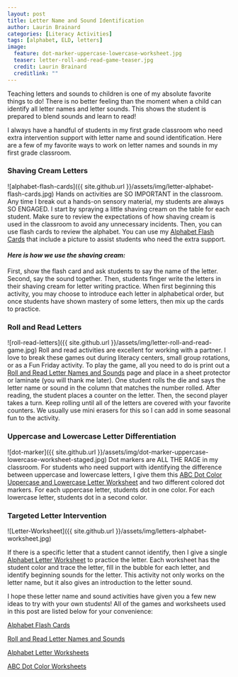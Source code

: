 ```yaml
---
layout: post
title: Letter Name and Sound Identification
author: Laurin Brainard
categories: [Literacy Activities]
tags: [alphabet, ELD, letters]
image:
  feature: dot-marker-uppercase-lowercase-worksheet.jpg
  teaser: letter-roll-and-read-game-teaser.jpg
  credit: Laurin Brainard
  creditlink: ""
---
```

Teaching letters and sounds to children is one of my absolute favorite things to do! There is no better feeling than the moment when a child can identify all letter names and letter sounds. This shows the student is prepared to blend sounds and learn to read! 

I always have a handful of students in my first grade classroom who need extra intervention support with letter name and sound identification. Here are a few of my favorite ways to work on letter names and sounds in my first grade classroom.

### Shaving Cream Letters
![alphabet-flash-cards]({{ site.github.url }}/assets/img/letter-alphabet-flash-cards.jpg)
Hands on activities are SO IMPORTANT in the classroom. Any time I break out a hands-on sensory material, my students are always SO ENGAGED. I start by spraying a little shaving cream on the table for each student. Make sure to review the expectations of how shaving cream is used in the classroom to avoid any unnecessary incidents. Then, you can use flash cards to review the alphabet. You can use my [Alphabet Flash Cards](https://www.teacherspayteachers.com/Product/Alphabet-Letter-Flash-Cards-4360287?utm_source=My%20Blog&utm_campaign=Letter%20Name%20and%20Sound%20Identification) that include a picture to assist students who need the extra support. 

#### *Here is how we use the shaving cream:*
First, show the flash card and ask students to say the name of the letter. Second, say the sound together. Then, students finger write the letters in their shaving cream for letter writing practice. When first beginning this activity, you may choose to introduce each letter in alphabetical order, but once students have shown mastery of some letters, then mix up the cards to practice. 

### Roll and Read Letters
![roll-read-letters]({{ site.github.url }}/assets/img/letter-roll-and-read-game.jpg)
Roll and read activities are excellent for working with a partner. I love to break these games out during literacy centers, small group rotations, or as a Fun Friday activity. To play the game, all you need to do is print out a [Roll and Read Letter Names and Sounds](https://www.teacherspayteachers.com/Product/Roll-and-Read-Letter-Names-and-Sounds-Activity-3091774?utm_source=My%20Blog&utm_campaign=Letter%20Name%20and%20Sound%20Identification) page and place in a sheet protector or laminate (you will thank me later). One student rolls the die and says the letter name or sound in the column that matches the number rolled. After reading, the student places a counter on the letter. Then, the second player takes a turn. Keep rolling until all of the letters are covered with your favorite counters. We usually use mini erasers for this so I can add in some seasonal fun to the activity. 

### Uppercase and Lowercase Letter Differentiation
![dot-marker]({{ site.github.url }}/assets/img/dot-marker-uppercase-lowercase-worksheet-staged.jpg)
Dot markers are ALL THE RAGE in my classroom. For students who need support with identifying the difference between uppercase and lowercase letters, I give them this [ABC Dot Color Uppercase and Lowercase Letter Worksheet](https://www.teacherspayteachers.com/Product/ABC-Dot-Color-Uppercase-and-Lowercase-Letter-Worksheets-3829464?utm_source=My%20Blog&utm_campaign=Letter%20Name%20and%20Sound%20Intervention%20Blog%20Post) and two different colored dot markers. For each uppercase letter, students dot in one color. For each lowercase letter, students dot in a second color. 

### Targeted Letter Intervention
![Letter-Worksheet]({{ site.github.url }}/assets/img/letters-alphabet-worksheet.jpg)

If there is a specific letter that a student cannot identify, then I give a single [Alphabet Letter Worksheet](https://www.teacherspayteachers.com/Product/Alphabet-Letter-Worksheets-4220898?utm_source=My%20Blog&utm_campaign=Letter%20Name%20and%20Sound%20Intervention) to practice the letter. Each worksheet has the student color and trace the letter, fill in the bubble for each letter, and identify beginning sounds for the letter. This activity not only works on the letter name, but it also gives an introduction to the letter sound. 

I hope these letter name and sound activities have given you a few new ideas to try with your own students! All of the games and worksheets used in this post are listed below for your convenience: 

[Alphabet Flash Cards](https://www.teacherspayteachers.com/Product/Alphabet-Letter-Flash-Cards-4360287?utm_source=My%20Blog&utm_campaign=Letter%20Name%20and%20Sound%20Identification)

[Roll and Read Letter Names and Sounds](https://www.teacherspayteachers.com/Product/Roll-and-Read-Letter-Names-and-Sounds-Activity-3091774?utm_source=My%20Blog&utm_campaign=Letter%20Name%20and%20Sound%20Identification)

[Alphabet Letter Worksheets](https://www.teacherspayteachers.com/Product/Alphabet-Letter-Worksheets-4220898?utm_source=My%20Blog&utm_campaign=Letter%20Name%20and%20Sound%20Intervention)

[ABC Dot Color Worksheets](https://www.teacherspayteachers.com/Product/Dot-Marker-Uppercase-and-Lowercase-Letter-Worksheets-3829464?utm_source=My%20Blog&utm_campaign=Letter%20Name%20and%20Sound%20Identification)